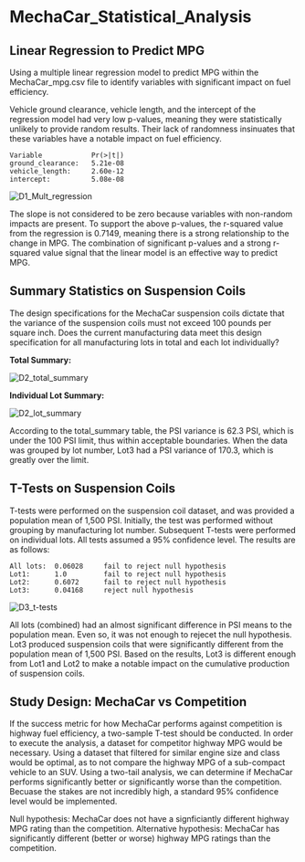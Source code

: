 # MechaCar_Statistical_Analysis

## Linear Regression to Predict MPG
Using a multiple linear regression model to predict MPG within the MechaCar_mpg.csv file to identify variables with significant impact on fuel efficiency.

Vehicle ground clearance, vehicle length, and the intercept of the regression model had very low p-values, meaning they were statistically unlikely to provide random results. Their lack of randomness insinuates that these variables have a notable impact on fuel efficiency.

    Variable            Pr(>|t|)
    ground_clearance:   5.21e-08
    vehicle_length:     2.60e-12
    intercept:          5.08e-08

![D1_Mult_regression](https://user-images.githubusercontent.com/92493572/153731348-74e9d119-8673-46c2-b324-e6830982f080.png)


The slope is not considered to be zero because variables with non-random impacts are present. To support the above p-values, the r-squared value from the regression is 0.7149, meaning there is a strong relationship to the change in MPG. The combination of significant p-values and a strong r-squared value signal that the linear model is an effective way to predict MPG.

## Summary Statistics on Suspension Coils
The design specifications for the MechaCar suspension coils dictate that the variance of the suspension coils must not exceed 100 pounds per square inch. Does the current manufacturing data meet this design specification for all manufacturing lots in total and each lot individually?

**Total Summary:**

![D2_total_summary](https://user-images.githubusercontent.com/92493572/153731404-0b4df4c3-6546-4dad-a5de-22c289b7f6de.png)

**Individual Lot Summary:**

![D2_lot_summary](https://user-images.githubusercontent.com/92493572/153731408-333aa21b-76e6-4103-81ed-a4d2bb8f1d75.png)


According to the total_summary table, the PSI variance is 62.3 PSI, which is under the 100 PSI limit, thus within acceptable boundaries. When the data was grouped by lot number, Lot3 had a PSI variance of 170.3, which is greatly over the limit.

## T-Tests on Suspension Coils
T-tests were performed on the suspension coil dataset, and was provided a population mean of 1,500 PSI. Initially, the test was performed without grouping by manufacturing lot number. Subsequent T-tests were performed on individual lots. All tests assumed a 95% confidence level. The results are as follows:

    All lots:  0.06028     fail to reject null hypothesis
    Lot1:      1.0         fail to reject null hypothesis
    Lot2:      0.6072      fail to reject null hypothesis
    Lot3:      0.04168     reject null hypothesis

![D3_t-tests](https://user-images.githubusercontent.com/92493572/153731566-d3907152-eb72-4234-938a-859f9f3a0662.png)


All lots (combined) had an almost significant difference in PSI means to the population mean. Even so, it was not enough to rejecet the null hypothesis. Lot3 produced suspension coils that were significantly different from the population mean of 1,500 PSI. Based on the results, Lot3 is different enough from Lot1 and Lot2 to make a notable impact on the cumulative production of suspension coils.

## Study Design: MechaCar vs Competition
If the success metric for how MechaCar performs against competition is highway fuel efficiency, a two-sample T-test should be conducted. In order to execute the analysis, a dataset for competitor highway MPG would be necessary. Using a dataset that filtered for similar engine size and class would be optimal, as to not compare the highway MPG of a sub-compact vehicle to an SUV. Using a two-tail analysis, we can determine if MechaCar performs significantly better or significantly worse than the competition. Becuase the stakes are not incredibly high, a standard 95% confidence level would be implemented.

Null hypothesis: MechaCar does not have a signficiantly different highway MPG rating than the competition.
Alternative hypothesis: MechaCar has significantly different (better or worse) highway MPG ratings than the competition.
